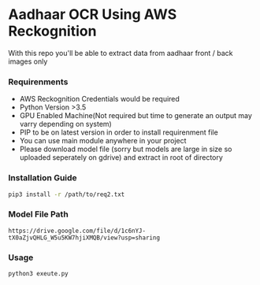 # Aadhaar OCR Using AWS Reckognition

With this repo you'll be able to extract data from aadhaar front / back images only 

### Requirenments 
 - AWS Reckognition Credentials would be required
 - Python Version >3.5 
 - GPU Enabled Machine(Not required but time to generate an output may varry depending on system)
 - PIP to be on latest version in order to install requirenment file 
 - You can use main module anywhere in your project
 - Please download model file (sorry but models are large in size so uploaded seperately on gdrive) and extract in root of directory

### Installation Guide
```bash
pip3 install -r /path/to/req2.txt
```
### Model File Path
```
https://drive.google.com/file/d/1c6nYJ-tX0aZjvQHLG_W5u5KW7hjiXMQB/view?usp=sharing
```
### Usage
```
python3 exeute.py 
```



